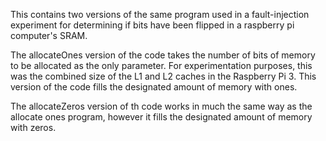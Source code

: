 This contains two versions of the same program used in a fault-injection experiment for determining if bits have been flipped in a raspberry pi computer's SRAM.

The allocateOnes version of the code takes the number of bits of memory to be allocated as the only parameter. For experimentation purposes, this was the combined size of the L1 and L2 caches in the Raspberry Pi 3. This version of the code fills the designated amount of memory with ones.

The allocateZeros version of th code works in much the same way as the allocate ones program, however it fills the designated amount of memory with zeros.